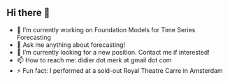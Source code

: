 ## Hi there 👋

- 🔭 I’m currently working on Foundation Models for Time Series Forecasting
- 💬 Ask me anything about forecasting!
- 🤔 I’m currently looking for a new position. Contact me if interested!
- 📫 How to reach me: didier dot merk at gmail dot com
- ⚡ Fun fact: I performed at a sold-out Royal Theatre Carre in Amsterdam 

